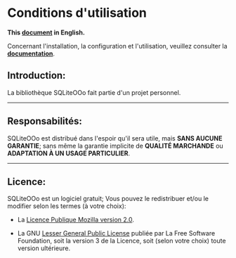 # Conditions d'utilisation

**This [document][1] in English.**

Concernant l'installation, la configuration et l'utilisation,
veuillez consulter la **[documentation][2]**.

## Introduction:

La bibliothèque SQLiteOOo fait partie d'un projet personnel.

___
## Responsabilités:

SQLiteOOo est distribué dans l'espoir qu'il sera utile,
mais **SANS AUCUNE GARANTIE**; sans même la garantie implicite de
**QUALITÉ MARCHANDE** ou **ADAPTATION À UN USAGE PARTICULIER**.

___
## Licence:

SQLiteOOo est un logiciel gratuit; Vous pouvez le redistribuer et/ou
le modifier selon les termes (à votre choix):

- La [Licence Publique Mozilla version 2.0][3].

- La GNU [Lesser General Public License][4] publiée par La Free Software Foundation,
soit la version 3 de la Licence, soit (selon votre choix) toute version ultérieure.

[1]: <https://prrvchr.github.io/SQLiteOOo/source/SQLiteOOo/registration/TermsOfUse_en>
[2]: <https://prrvchr.github.io/SQLiteOOo/README_fr>
[3]: <http://mozilla.org/MPL/2.0/>
[4]: <http://www.gnu.org/licenses/lgpl-3.0.html>
